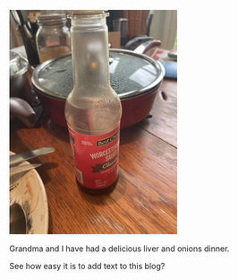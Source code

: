 

 

![This is an image of a Worcestershire sauce bottle.](15_May_2021_14_46_41.jpg)



Grandma and I have had a delicious liver and onions dinner. 



See how easy it is to add text to this blog? 

